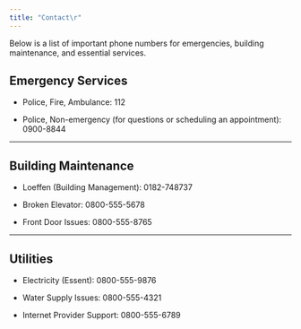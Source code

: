 ```yaml
---
title: "Contact\r"
---
```

Below is a list of important phone numbers for emergencies, building maintenance, and essential services.

## **Emergency Services**

*   Police, Fire, Ambulance: 112
    
*   Police, Non-emergency (for questions or scheduling an appointment): 0900-8844
    

* * *

## **Building Maintenance**

*   Loeffen (Building Management): 0182-748737
    
*   Broken Elevator: 0800-555-5678
    
*   Front Door Issues: 0800-555-8765
    

* * *

## **Utilities**

*   Electricity (Essent): 0800-555-9876
    
*   Water Supply Issues: 0800-555-4321
    
*   Internet Provider Support: 0800-555-6789